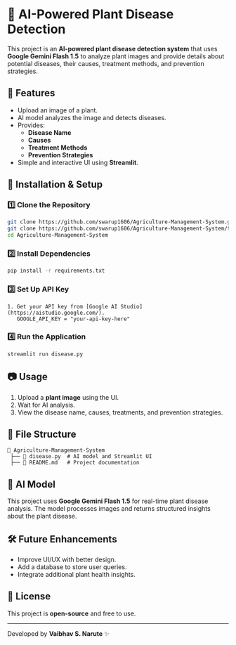 # 🌿 AI-Powered Plant Disease Detection

This project is an **AI-powered plant disease detection system** that uses **Google Gemini Flash 1.5** to analyze plant images and provide details about potential diseases, their causes, treatment methods, and prevention strategies.

## 📌 Features
- Upload an image of a plant.
- AI model analyzes the image and detects diseases.
- Provides:
  - **Disease Name**
  - **Causes**
  - **Treatment Methods**
  - **Prevention Strategies**
- Simple and interactive UI using **Streamlit**.

## 🚀 Installation & Setup
### 1️⃣ Clone the Repository
```bash
git clone https://github.com/swarup1606/Agriculture-Management-System.git
git clone https://github.com/swarup1606/Agriculture-Management-System/tree/master
cd Agriculture-Management-System
```

### 2️⃣ Install Dependencies
```bash
pip install -r requirements.txt
```

### 3️⃣ Set Up API Key
```
1. Get your API key from [Google AI Studio](https://aistudio.google.com/).
   GOOGLE_API_KEY = "your-api-key-here"
   ```

### 4️⃣ Run the Application
```bash
streamlit run disease.py
```

## 📷 Usage
1. Upload a **plant image** using the UI.
2. Wait for AI analysis.
3. View the disease name, causes, treatments, and prevention strategies.

## 📂 File Structure
```
📂 Agriculture-Management-System
 ├── 📄 disease.py  # AI model and Streamlit UI
 ├── 📄 README.md   # Project documentation
```

## 🤖 AI Model
This project uses **Google Gemini Flash 1.5** for real-time plant disease analysis. The model processes images and returns structured insights about the plant disease.

## 🛠 Future Enhancements
- Improve UI/UX with better design.
- Add a database to store user queries.
- Integrate additional plant health insights.

## 📜 License
This project is **open-source** and free to use.

---
Developed by **Vaibhav S. Narute** ✨

